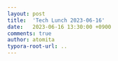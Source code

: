 ```yaml
---
layout: post
title:  'Tech Lunch 2023-06-16'
date:   2023-06-16 13:30:00 +0900
comments: true
author: atomita
typora-root-url: ..
---
```

